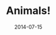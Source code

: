---
layout: default
modal-id: 4
date: 2014-07-15
title: Animals!
img: animals.png
alt: Animals
description: I LOVE animals! Apart from riding horses my whole life, I have a dog - a beautiful himalayan Bhutia named Tashi. She's 10 this year and is the love of my life! I've also been involved with the <a href="https://bluecrossofindia.org">Blue Cross of India</a>, based in Chennai, as a part of their rescue team. We were the sole rescue team operating during the infamous Chennai Floods in 2015 with the goal of rescuing and providing for the welfare of animals.
---